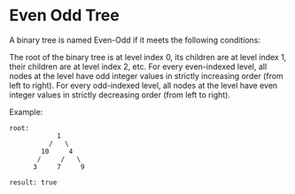 # Even Odd Tree
A binary tree is named Even-Odd if it meets the following conditions:

The root of the binary tree is at level index 0, its children are at level index 1, their children are at level index 2, etc.
For every even-indexed level, all nodes at the level have odd integer values in strictly increasing order (from left to right).
For every odd-indexed level, all nodes at the level have even integer values in strictly decreasing order (from left to right).

Example:
```
root:
            1
          /   \
        10     4
       /     /   \
      3     7     9

result: true
```